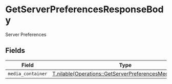 # GetServerPreferencesResponseBody

Server Preferences


## Fields

| Field                                                                                                                      | Type                                                                                                                       | Required                                                                                                                   | Description                                                                                                                |
| -------------------------------------------------------------------------------------------------------------------------- | -------------------------------------------------------------------------------------------------------------------------- | -------------------------------------------------------------------------------------------------------------------------- | -------------------------------------------------------------------------------------------------------------------------- |
| `media_container`                                                                                                          | [T.nilable(Operations::GetServerPreferencesMediaContainer)](../../models/operations/getserverpreferencesmediacontainer.md) | :heavy_minus_sign:                                                                                                         | N/A                                                                                                                        |